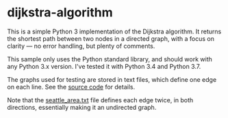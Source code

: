 # dijkstra-algorithm
This is a simple Python 3 implementation of the Dijkstra algorithm. It returns the shortest path between two nodes in a directed graph, with a focus on clarity &mdash; no error handling, but plenty of comments.

This sample only uses the Python standard library, and should work with any Python 3.x version. I've tested it with Python 3.4 and Python 3.7.

The graphs used for testing are stored in text files, which define one edge on each line. See the [source code](https://github.com/dmahugh/dijkstra-algorithm/blob/master/dijkstra_algorithm.py#L16-L17) for details.

Note that the [seattle_area.txt](https://github.com/dmahugh/dijkstra-algorithm/blob/master/seattle_area.txt) file defines each edge twice, in both directions, essentially making it an undirected graph.

